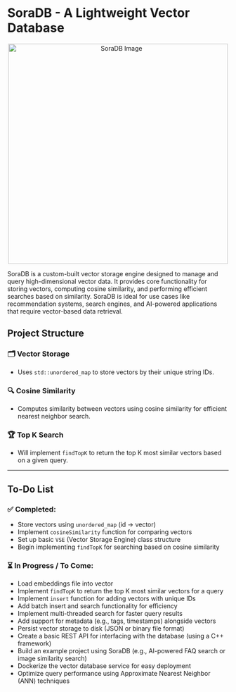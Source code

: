 # SoraDB - A Lightweight Vector Database

<p align="center">
  <img src="https://github.com/user-attachments/assets/fbb1bcfe-e2bd-454f-bcac-e62339805759" alt="SoraDB Image" width="500">
</p>

SoraDB is a custom-built vector storage engine designed to manage and query high-dimensional vector data. It provides core functionality for storing vectors, computing cosine similarity, and performing efficient searches based on similarity. SoraDB is ideal for use cases like recommendation systems, search engines, and AI-powered applications that require vector-based data retrieval.

## Project Structure

### 🗂️ **Vector Storage**
- Uses `std::unordered_map` to store vectors by their unique string IDs.

### 🔍 **Cosine Similarity**
- Computes similarity between vectors using cosine similarity for efficient nearest neighbor search.

### 🏆 **Top K Search**
- Will implement `findTopK` to return the top K most similar vectors based on a given query.

---

## To-Do List

### ✅ **Completed**:
- Store vectors using `unordered_map` (id → vector)
- Implement `cosineSimilarity` function for comparing vectors
- Set up basic `VSE` (Vector Storage Engine) class structure
- Begin implementing `findTopK` for searching based on cosine similarity

### ⏳ **In Progress / To Come**:
- Load embeddings file into vector
- Implement `findTopK` to return the top K most similar vectors for a query
- Implement `insert` function for adding vectors with unique IDs
- Add batch insert and search functionality for efficiency
- Implement multi-threaded search for faster query results
- Add support for metadata (e.g., tags, timestamps) alongside vectors
- Persist vector storage to disk (JSON or binary file format)
- Create a basic REST API for interfacing with the database (using a C++ framework)
- Build an example project using SoraDB (e.g., AI-powered FAQ search or image similarity search)
- Dockerize the vector database service for easy deployment
- Optimize query performance using Approximate Nearest Neighbor (ANN) techniques

